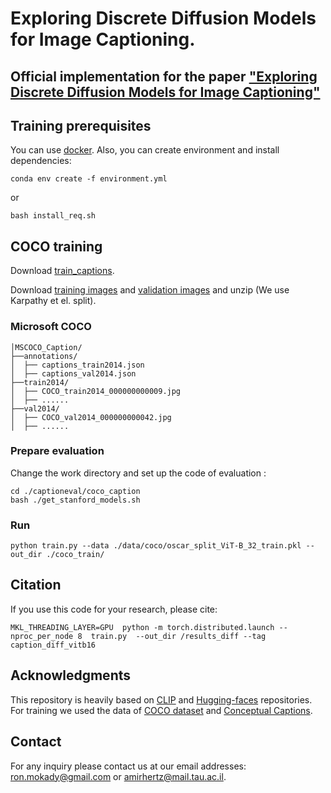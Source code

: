 # Exploring Discrete Diffusion Models for Image Captioning.


## Official implementation for the paper ["Exploring Discrete Diffusion Models for Image Captioning"](https://arxiv.org/abs/2211.11694)


## Training prerequisites

[comment]: <> (Dependencies can be found at the [Inference notebook]&#40;https://colab.research.google.com/drive/1tuoAC5F4sC7qid56Z0ap-stR3rwdk0ZV?usp=sharing&#41; )
You can use [docker](https://hub.docker.com/r/zixinzhu/pytorch1.9.0). Also, you can create environment and install dependencies:
```
conda env create -f environment.yml
```
or
```
bash install_req.sh
```

## COCO training

Download [train_captions](https://drive.google.com/file/d/1D3EzUK1d1lNhD2hAvRiKPThidiVbP2K_/view?usp=sharing).

Download [training images](http://images.cocodataset.org/zips/train2014.zip) and [validation images](http://images.cocodataset.org/zips/val2014.zip) and unzip (We use Karpathy et el. split).

### Microsoft COCO
```
│MSCOCO_Caption/
├──annotations/
│  ├── captions_train2014.json
│  ├── captions_val2014.json
├──train2014/
│  ├── COCO_train2014_000000000009.jpg
│  ├── ......
├──val2014/ 
│  ├── COCO_val2014_000000000042.jpg
│  ├── ......
```

### Prepare evaluation
Change the work directory and set up the code of evaluation :
```
cd ./captioneval/coco_caption
bash ./get_stanford_models.sh
```
### Run
```
python train.py --data ./data/coco/oscar_split_ViT-B_32_train.pkl --out_dir ./coco_train/
```

## Citation
If you use this code for your research, please cite:
```
MKL_THREADING_LAYER=GPU  python -m torch.distributed.launch --nproc_per_node 8  train.py  --out_dir /results_diff --tag caption_diff_vitb16
```




## Acknowledgments
This repository is heavily based on [CLIP](https://github.com/openai/CLIP) and [Hugging-faces](https://github.com/huggingface/transformers) repositories.
For training we used the data of [COCO dataset](https://cocodataset.org/#home) and [Conceptual Captions](https://ai.google.com/research/ConceptualCaptions/).

## Contact
For any inquiry please contact us at our email addresses: ron.mokady@gmail.com or amirhertz@mail.tau.ac.il.



